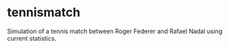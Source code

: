 # tennismatch

Simulation of a tennis match between Roger Federer and Rafael Nadal using current statistics.
